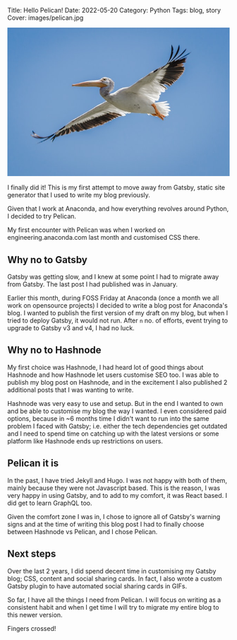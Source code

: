Title: Hello Pelican!
Date: 2022-05-20
Category: Python
Tags: blog, story
Cover: images/pelican.jpg

![Cover image](/images/pelican.jpg)

I finally did it! This is my first attempt to move away from Gatsby, static site generator that I used to write my blog previously.

Given that I work at Anaconda, and how everything revolves around Python, I decided to try Pelican.

My first encounter with Pelican was when I worked on engineering.anaconda.com last month and customised CSS there.

## Why no to Gatsby

Gatsby was getting slow, and I knew at some point I had to migrate away from Gatsby. The last post I had published was in January.

Earlier this month, during FOSS Friday at Anaconda (once a month we all work on opensource projects) I decided to write a blog post for Anaconda's blog. I wanted to publish the first version of my draft on my blog, but when I tried to deploy Gatsby, it would not run. After `n` no. of efforts, event trying to upgrade to Gatsby v3 and v4, I had no luck.

## Why no to Hashnode

My first choice was Hashnode, I had heard lot of good things about Hashnode and how Hashnode let users customise SEO too. I was able to publish my blog post on Hashnode, and in the excitement I also published 2 additional posts that I was wanting to write.

Hashnode was very easy to use and setup. But in the end I wanted to own and be able to customise my blog the way I wanted. I even considered paid options, because in ~6 months time I didn't want to run into the same problem I faced with Gatsby; i.e. either the tech dependencies get outdated and I need to spend time on catching up with the latest versions or some platform like Hashnode ends up restrictions on users.

## Pelican it is

In the past, I have tried Jekyll and Hugo. I was not happy with both of them, mainly because they were not Javascript based. This is the reason, I was very happy in using Gatsby, and to add to my comfort, it was React based. I did get to learn GraphQL too.

Given the comfort zone I was in, I chose to ignore all of Gatsby's warning signs and at the time of writing this blog post I had to finally choose between Hashnode vs Pelican, and I chose Pelican.

## Next steps

Over the last 2 years, I did spend decent time in customising my Gatsby blog; CSS, content and social sharing cards. In fact, I also wrote a custom Gatsby plugin to have automated social sharing cards in GIFs.

So far, I have all the things I need from Pelican. I will focus on writing as a consistent habit and when I get time I will try to migrate my entire blog to this newer version.

Fingers crossed!








